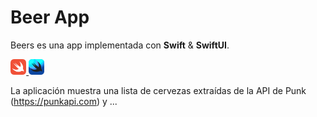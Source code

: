 # Beer App 

Beers es una app implementada con **Swift** & **SwiftUI**.

<p>
   <a href="https://developer.apple.com/swift/">
    <img src="https://github.com/jorgemhtdev/resources/blob/main/swift.svg"  width=5% height=5%>
  </a>
   <a href="https://developer.apple.com/xcode/swiftui/">
     <img src="https://github.com/jorgemhtdev/resources/blob/main/swiftui.svg"  width=5% height=5%>
  </a>
</p>

La aplicación muestra una lista de cervezas extraídas de la API de Punk (https://punkapi.com) y ... 
